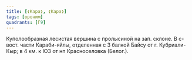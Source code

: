 ```yaml
---
title: [❮Кара❯, ❮Кара❯]
tags: [ороним]
quadrants: [Г9]
---
```


Куполообразная лесистая вершина с пролысиной на зап. склоне. В с-вост. части
Караби-яйлы, отделенная с З балкой Байсу от г. Кубриали-Кыр; в 4 км. к ЮЗ от нп
Красноселовка (Белог.).
